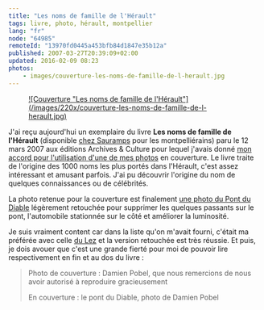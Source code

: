 ```yaml
---
title: "Les noms de famille de l'Hérault"
tags: livre, photo, hérault, montpellier
lang: "fr"
node: "64985"
remoteId: "13970fd0445a453bfb84d1847e35b12a"
published: 2007-03-27T20:39:09+02:00
updated: 2016-02-09 08:23
photos:
    - images/couverture-les-noms-de-famille-de-l-herault.jpg
---
```



<figure class="object-left"><a href="/images/couverture-les-noms-de-famille-de-l-herault.jpg">![Couverture "Les noms de famille de l'Hérault"](/images/220x/couverture-les-noms-de-famille-de-l-herault.jpg)
</a></figure>


J'ai reçu aujourd'hui un exemplaire du livre **Les noms de famille de
l'Hérault** (disponible [chez
Sauramps](http://www.sauramps.com/les-noms-de-famille-de-l-herault-739526.html)
pour les montpelliérains) paru le 12 mars 2007 aux éditions Archives &amp;
Culture pour lequel j'avais donné [mon accord pour l'utilisation d'une de mes
photos](/post/le-debut-de-la-celebrite) en couverture. Le livre traite de
l'origine des 1000 noms les plus portés dans l'Hérault, c'est assez intéressant
et amusant parfois. J'ai pu découvrir l'origine du nom de quelques connaissances
ou de célébrités.

 
La photo retenue pour la couverture est finalement [une photo du Pont du
Diable](http://photos.pwet.fr/villes-et-departements/herault-34/aniane/le-pont-du-diable/)
légèrement retouchée pour supprimer les quelques passants sur le pont,
l'automobile stationnée sur le côté et améliorer la luminosité.

 
Je suis vraiment content car dans la liste qu'on m'avait fourni, c'était ma
préférée avec celle [du
Lez](http://photos.pwet.fr/villes-et-departements/herault-34/prades-le-lez/le-lez-proche-de-sa-source/)
et la version retouchée est très réussie. Et puis, je dois avouer que c'est une
grande fierté pour moi de pouvoir lire respectivement en fin et au dos du livre
:

 <blockquote>
Photo de couverture&nbsp;: Damien Pobel, que nous remercions de nous avoir autorisé à reproduire gracieusement

 
En couverture&nbsp;: le pont du Diable, photo de Damien Pobel
</blockquote>

